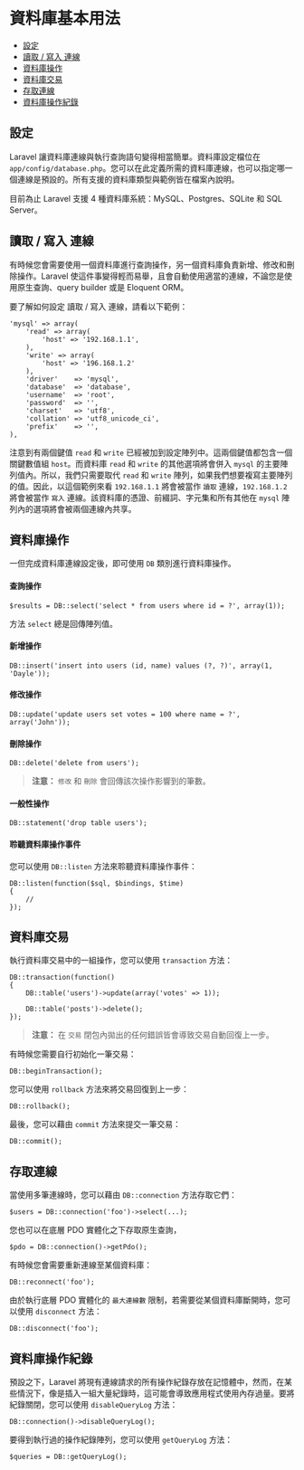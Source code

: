 # 資料庫基本用法

- [設定](#configuration)
- [讀取 / 寫入 連線](#read-write-connections)
- [資料庫操作](#running-queries)
- [資料庫交易](#database-transactions)
- [存取連線](#accessing-connections)
- [資料庫操作紀錄](#query-logging)

<a name="configuration"></a>
## 設定

Laravel 讓資料庫連線與執行查詢語句變得相當簡單。資料庫設定檔位在 `app/config/database.php`。您可以在此定義所需的資料庫連線，也可以指定哪一個連線是預設的。所有支援的資料庫類型與範例皆在檔案內說明。

目前為止 Laravel 支援 4 種資料庫系統：MySQL、Postgres、SQLite 和 SQL Server。

<a name="read-write-connections"></a>
## 讀取 / 寫入 連線

有時候您會需要使用一個資料庫進行查詢操作，另一個資料庫負責新增、修改和刪除操作。Laravel 使這件事變得輕而易舉，且會自動使用適當的連線，不論您是使用原生查詢、query builder 或是 Eloquent ORM。

要了解如何設定 讀取 / 寫入 連線，請看以下範例：

	'mysql' => array(
		'read' => array(
			'host' => '192.168.1.1',
		),
		'write' => array(
			'host' => '196.168.1.2'
		),
		'driver'    => 'mysql',
		'database'  => 'database',
		'username'  => 'root',
		'password'  => '',
		'charset'   => 'utf8',
		'collation' => 'utf8_unicode_ci',
		'prefix'    => '',
	),

注意到有兩個鍵值 `read` 和 `write` 已經被加到設定陣列中。這兩個鍵值都包含一個關鍵數值組 `host`。而資料庫 `read` 和 `write` 的其他選項將會併入 `mysql` 的主要陣列值內。所以，我們只需要取代 `read` 和 `write` 陣列，如果我們想要複寫主要陣列的值。因此，以這個範例來看 `192.168.1.1` 將會被當作 `讀取` 連線，`192.168.1.2` 將會被當作 `寫入` 連線。該資料庫的憑證、前綴詞、字元集和所有其他在 `mysql` 陣列內的選項將會被兩個連線內共享。

<a name="running-queries"></a>
## 資料庫操作

一但完成資料庫連線設定後，即可使用 `DB` 類別進行資料庫操作。

#### 查詢操作

	$results = DB::select('select * from users where id = ?', array(1));

方法 `select` 總是回傳陣列值。

#### 新增操作

	DB::insert('insert into users (id, name) values (?, ?)', array(1, 'Dayle'));

#### 修改操作

	DB::update('update users set votes = 100 where name = ?', array('John'));

#### 刪除操作

	DB::delete('delete from users');

> **注意：**  `修改` 和 `刪除` 會回傳該次操作影響到的筆數。

#### 一般性操作

	DB::statement('drop table users');

#### 聆聽資料庫操作事件

您可以使用 `DB::listen` 方法來聆聽資料庫操作事件：

	DB::listen(function($sql, $bindings, $time)
	{
		//
	});

<a name="database-transactions"></a>
## 資料庫交易

執行資料庫交易中的一組操作，您可以使用 `transaction` 方法：

	DB::transaction(function()
	{
		DB::table('users')->update(array('votes' => 1));

		DB::table('posts')->delete();
	});

> **注意：** 在 `交易` 閉包內拋出的任何錯誤皆會導致交易自動回復上一步。

有時候您需要自行初始化一筆交易：

	DB::beginTransaction();

您可以使用 `rollback` 方法來將交易回復到上一步：

	DB::rollback();

最後，您可以藉由 `commit` 方法來提交一筆交易：

	DB::commit();

<a name="accessing-connections"></a>
## 存取連線

當使用多筆連線時，您可以藉由 `DB::connection` 方法存取它們：

	$users = DB::connection('foo')->select(...);

您也可以在底層 PDO 實體化之下存取原生查詢，

	$pdo = DB::connection()->getPdo();

有時候您會需要重新連線至某個資料庫：

	DB::reconnect('foo');

由於執行底層 PDO 實體化的 `最大連線數` 限制，若需要從某個資料庫斷開時，您可以使用 `disconnect` 方法：

	DB::disconnect('foo');

<a name="query-logging"></a>
## 資料庫操作紀錄

預設之下，Laravel 將現有連線請求的所有操作紀錄存放在記憶體中，然而，在某些情況下，像是插入一組大量紀錄時，這可能會導致應用程式使用內存過量。要將紀錄關閉，您可以使用 `disableQueryLog` 方法：

	DB::connection()->disableQueryLog();

要得到執行過的操作紀錄陣列，您可以使用 `getQueryLog` 方法：

	$queries = DB::getQueryLog();
